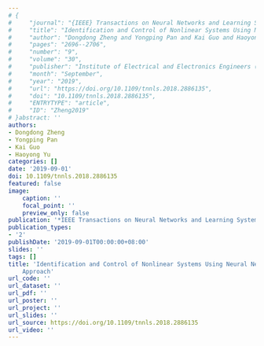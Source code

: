 ```yaml
---
# {
#     "journal": "{IEEE} Transactions on Neural Networks and Learning Systems",
#     "title": "Identification and Control of Nonlinear Systems Using Neural Networks: A Singularity-Free Approach",
#     "author": "Dongdong Zheng and Yongping Pan and Kai Guo and Haoyong Yu",
#     "pages": "2696--2706",
#     "number": "9",
#     "volume": "30",
#     "publisher": "Institute of Electrical and Electronics Engineers ({IEEE})",
#     "month": "September",
#     "year": "2019",
#     "url": "https://doi.org/10.1109/tnnls.2018.2886135",
#     "doi": "10.1109/tnnls.2018.2886135",
#     "ENTRYTYPE": "article",
#     "ID": "Zheng2019"
# }abstract: ''
authors:
- Dongdong Zheng
- Yongping Pan
- Kai Guo
- Haoyong Yu
categories: []
date: '2019-09-01'
doi: 10.1109/tnnls.2018.2886135
featured: false
image:
    caption: ''
    focal_point: ''
    preview_only: false
publication: '*IEEE Transactions on Neural Networks and Learning Systems,September*'
publication_types:
- '2'
publishDate: '2019-09-01T00:00:00+08:00'
slides: ''
tags: []
title: 'Identification and Control of Nonlinear Systems Using Neural Networks: A Singularity-Free
    Approach'
url_code: ''
url_dataset: ''
url_pdf: ''
url_poster: ''
url_project: ''
url_slides: ''
url_source: https://doi.org/10.1109/tnnls.2018.2886135
url_video: ''
---
```

